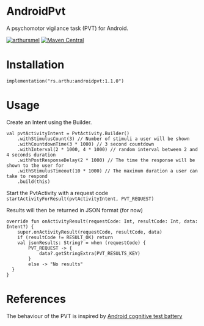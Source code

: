 # AndroidPvt

A psychomotor vigilance task (PVT) for Android.

[![arthursmel](https://circleci.com/gh/arthursmel/AndroidPvt.svg?style=svg)](https://app.circleci.com/pipelines/github/arthursmel/AndroidPvt) [![Maven Central](https://img.shields.io/maven-central/v/rs.arthu/androidpvt.svg?label=Maven%20Central)](https://search.maven.org/search?q=g:%22rs.arthu%22%20AND%20a:%22androidpvt%22)

# Installation
`implementation("rs.arthu:androidpvt:1.1.0")`

# Usage
Create an Intent using the Builder.
```
val pvtActivityIntent = PvtActivity.Builder()
    .withStimulusCount(3) // Number of stimuli a user will be shown
    .withCountdownTime(3 * 1000) // 3 second countdown
    .withInterval(2 * 1000, 4 * 1000) // random interval between 2 and 4 seconds duration
    .withPostResponseDelay(2 * 1000) // The time the response will be shown to the user for
    .withStimulusTimeout(10 * 1000) // The maximum duration a user can take to respond
    .build(this)
```
  Start the PvtActivity with a request code
`startActivityForResult(pvtActivityIntent, PVT_REQUEST)`

Results will then be returned in JSON format (for now)
```
override fun onActivityResult(requestCode: Int, resultCode: Int, data: Intent?) {
    super.onActivityResult(requestCode, resultCode, data)
    if (resultCode != RESULT_OK) return
    val jsonResults: String? = when (requestCode) {
        PVT_REQUEST -> {
            data?.getStringExtra(PVT_RESULTS_KEY)
        }
        else -> "No results"
  }
}
```

# References
The behaviour of the PVT is inspired by [Android cognitive test battery](https://github.com/movisens/AndroidCognitiveTestBattery)
